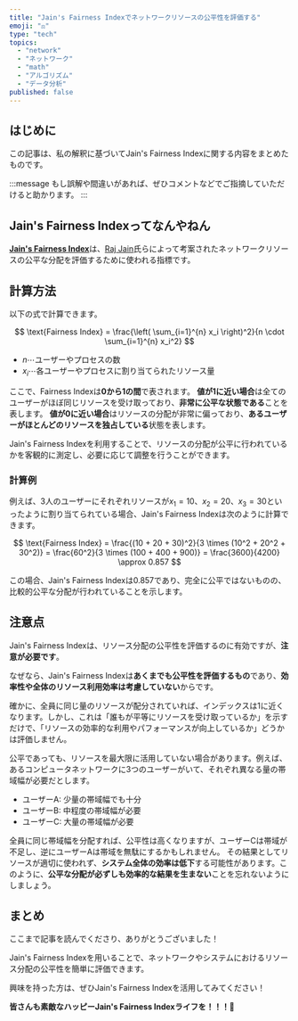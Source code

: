 ```yaml
---
title: "Jain's Fairness Indexでネットワークリソースの公平性を評価する"
emoji: "⚖️"
type: "tech"
topics:
  - "network"
  - "ネットワーク"
  - "math"
  - "アルゴリズム"
  - "データ分析"
published: false
---
```


## はじめに

この記事は、私の解釈に基づいてJain's Fairness Indexに関する内容をまとめたものです。

:::message
もし誤解や間違いがあれば、ぜひコメントなどでご指摘していただけると助かります。
:::

## Jain's Fairness Indexってなんやねん

[**Jain's Fairness Index**](https://en.wikipedia.org/wiki/Fairness_measure)は、[Raj Jain](https://en.wikipedia.org/wiki/Raj_Jain)氏らによって考案されたネットワークリソースの公平な分配を評価するために使われる指標です。

## 計算方法

以下の式で計算できます。

$$
\text{Fairness Index} = \frac{\left( \sum_{i=1}^{n} x_i \right)^2}{n \cdot \sum_{i=1}^{n} x_i^2}
$$

- $n$⋯ユーザーやプロセスの数
- $x_i$⋯各ユーザーやプロセスに割り当てられたリソース量

ここで、Fairness Indexは**0から1の間**で表されます。
**値が1に近い場合**は全てのユーザーがほぼ同じリソースを受け取っており、**非常に公平な状態である**ことを表します。
**値が0に近い場合**はリソースの分配が非常に偏っており、**あるユーザーがほとんどのリソースを独占している**状態を表します。

Jain's Fairness Indexを利用することで、リソースの分配が公平に行われているかを客観的に測定し、必要に応じて調整を行うことができます。

### 計算例

例えば、3人のユーザーにそれぞれリソースが$x_1 = 10$、$x_2 = 20$、$x_3 = 30$といったように割り当てられている場合、Jain's Fairness Indexは次のように計算できます。

$$
\text{Fairness Index} = \frac{(10 + 20 + 30)^2}{3 \times (10^2 + 20^2 + 30^2)} = \frac{60^2}{3 \times (100 + 400 + 900)} = \frac{3600}{4200} \approx 0.857
$$

この場合、Jain's Fairness Indexは0.857であり、完全に公平ではないものの、比較的公平な分配が行われていることを示します。

## 注意点

Jain's Fairness Indexは、リソース分配の公平性を評価するのに有効ですが、**注意が必要です**。

なぜなら、Jain's Fairness Indexは**あくまでも公平性を評価するもの**であり、**効率性や全体のリソース利用効率は考慮していない**からです。

確かに、全員に同じ量のリソースが配分されていれば、インデックスは1に近くなります。しかし、これは「誰もが平等にリソースを受け取っているか」を示すだけで、「リソースの効率的な利用やパフォーマンスが向上しているか」どうかは評価しません。

公平であっても、リソースを最大限に活用していない場合があります。例えば、あるコンピュータネットワークに3つのユーザーがいて、それぞれ異なる量の帯域幅が必要だとします。
- ユーザーA: 少量の帯域幅でも十分
- ユーザーB: 中程度の帯域幅が必要
- ユーザーC: 大量の帯域幅が必要

全員に同じ帯域幅を分配すれば、公平性は高くなりますが、ユーザーCは帯域が不足し、逆にユーザーAは帯域を無駄にするかもしれません。
その結果としてリソースが適切に使われず、**システム全体の効率は低下**する可能性があります。このように、**公平な分配が必ずしも効率的な結果を生まない**ことを忘れないようにしましょう。

## まとめ

ここまで記事を読んでくださり、ありがとうございました！

Jain's Fairness Indexを用いることで、ネットワークやシステムにおけるリソース分配の公平性を簡単に評価できます。

興味を持った方は、ぜひJain's Fairness Indexを活用してみてください！

**皆さんも素敵なハッピーJain's Fairness Indexライフを！！！🌸**

